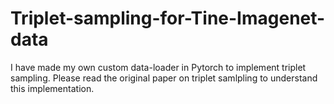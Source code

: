 # Triplet-sampling-for-Tine-Imagenet-data

I have made my own custom data-loader in Pytorch to implement triplet sampling. Please read the original paper on triplet samlpling to understand this implementation.

